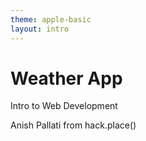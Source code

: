 ```yaml
---
theme: apple-basic
layout: intro
---
```


# Weather App

Intro to Web Development

<div class="absolute bottom-10">
  <span class="font-700">
    Anish Pallati from hack.place()
  </span>
</div>
